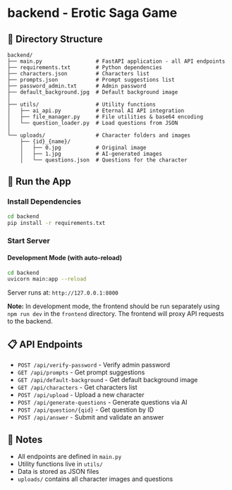 # backend - Erotic Saga Game

## 📁 Directory Structure

```
backend/
├── main.py                 # FastAPI application - all API endpoints
├── requirements.txt        # Python dependencies
├── characters.json         # Characters list
├── prompts.json            # Prompt suggestions list
├── password_admin.txt      # Admin password
├── default_background.jpg  # Default background image
│
├── utils/                  # Utility functions
│   ├── ai_api.py           # Eternal AI API integration
│   ├── file_manager.py     # File utilities & base64 encoding
│   └── question_loader.py  # Load questions from JSON
│
└── uploads/                # Character folders and images
    ├── {id}_{name}/
    │   ├── 0.jpg           # Original image
    │   ├── 1.jpg           # AI-generated images
    │   └── questions.json  # Questions for the character
```

## 🚀 Run the App

### Install Dependencies

```bash
cd backend
pip install -r requirements.txt
```

### Start Server

#### Development Mode (with auto-reload)

```bash
cd backend
uvicorn main:app --reload
```

Server runs at: `http://127.0.0.1:8000`

**Note:** In development mode, the frontend should be run separately using `npm run dev` in the `frontend` directory. The frontend will proxy API requests to the backend.

## 📋 API Endpoints

- `POST /api/verify-password` - Verify admin password
- `GET /api/prompts` - Get prompt suggestions
- `GET /api/default-background` - Get default background image
- `GET /api/characters` - Get characters list
- `POST /api/upload` - Upload a new character
- `POST /api/generate-questions` - Generate questions via AI
- `POST /api/question/{qid}` - Get question by ID
- `POST /api/answer` - Submit and validate an answer

## 📝 Notes

- All endpoints are defined in `main.py`
- Utility functions live in `utils/`
- Data is stored as JSON files
- `uploads/` contains all character images and questions
